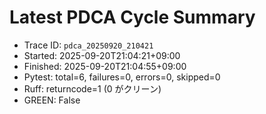 # Latest PDCA Cycle Summary

- Trace ID: `pdca_20250920_210421`
- Started: 2025-09-20T21:04:21+09:00
- Finished: 2025-09-20T21:04:55+09:00
- Pytest: total=6, failures=0, errors=0, skipped=0
- Ruff: returncode=1 (0 がクリーン)
- GREEN: False
